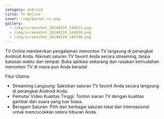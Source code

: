 ```yaml
---
category: android
title: TV Online
cover: /img/banner_tv.png
gallery:
  - /img/screenshot_20240219_144621.png
  - /img/screenshot_20240219_144639.png
  - /img/screenshot_20240219_144708.png
---
```

TV Online memberikan pengalaman menonton TV langsung di perangkat Android Anda. Nikmati saluran TV favorit Anda secara streaming, tanpa batasan waktu dan tempat. Buka aplikasi sekarang dan rasakan kemudahan menonton TV di mana pun Anda berada!

Fitur Utama:
- Streaming Langsung: Saksikan saluran TV favorit Anda secara langsung di perangkat Android Anda.
- Pemutar Video Kualitas Tinggi: Tonton siaran TV dengan kualitas gambar dan suara yang luar biasa.
- Beragam Saluran: Pilih dari berbagai saluran lokal dan internasional untuk mencocokkan selera hiburan Anda.